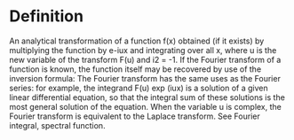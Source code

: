 # Definition

An analytical transformation of a function f(x) obtained (if it exists)
by multiplying the function by e-iux and integrating over all x, where u
is the new variable of the transform F(u) and i2 = -1. If the Fourier
transform of a function is known, the function itself may be recovered
by use of the inversion formula: The Fourier transform has the same uses
as the Fourier series: for example, the integrand F(u) exp (iux) is a
solution of a given linear differential equation, so that the integral
sum of these solutions is the most general solution of the equation.
When the variable u is complex, the Fourier transform is equivalent to
the Laplace transform. See Fourier integral, spectral function.

